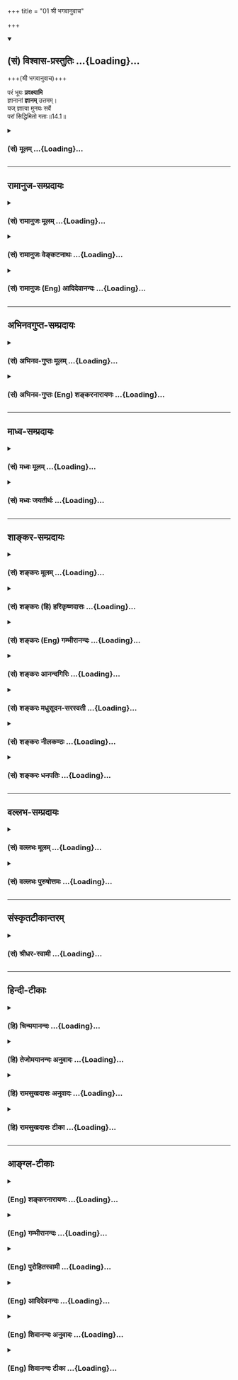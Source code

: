 +++
title = "01 श्री भगवानुवाच"

+++
<div class="js_include" newlevelforh1="2" title="(सं) विश्वास-प्रस्तुतिः" unfilled url="/purANam_vaiShNavam/mahAbhAratam/06-bhIShma-parva/03-bhagavad-gItA-parva/saMskRtam/vishvAsa-prastutiH/14_guNa-traya-vibhAga-y/01_shrI_bhagavAnuvAc.md">
<details open><summary><h2>(सं) विश्वास-प्रस्तुतिः ...{Loading}...</h2></summary>

+++(श्री भगवानुवाच)+++

परं भूयः **प्रवक्ष्यामि**  
ज्ञानानां **ज्ञानम्** उत्तमम्।  
यज् ज्ञात्वा मुनयः सर्वे  
परां सिद्धिमितो गताः॥14.1॥
</details>
</div>
<div class="js_include collapsed" newlevelforh1="3" title="(सं) मूलम्" unfilled url="/purANam_vaiShNavam/mahAbhAratam/06-bhIShma-parva/03-bhagavad-gItA-parva/saMskRtam/mUlam/14_guNa-traya-vibhAga-y/01_shrI_bhagavAnuvAc.md">
<details><summary><h3>(सं) मूलम् ...{Loading}...</h3></summary>

श्री भगवानुवाच  
परं भूयः प्रवक्ष्यामि ज्ञानानां ज्ञानमुत्तमम्।  
यज्ज्ञात्वा मुनयः सर्वे परां सिद्धिमितो गताः।।14.1।।
</details>
</div>


_________________
## रामानुज-सम्प्रदायः
<div class="js_include collapsed" newlevelforh1="3" title="(सं) रामानुजः मूलम्" unfilled url="/purANam_vaiShNavam/mahAbhAratam/06-bhIShma-parva/03-bhagavad-gItA-parva/saMskRtam/rAmAnujaH/mUlam/14_guNa-traya-vibhAga-y/01_shrI_bhagavAnuvAc.md">
<details><summary><h3>(सं) रामानुजः मूलम् ...{Loading}...</h3></summary>

त्रयोदशे प्रकृतिपुरुषयोर् अन्यान्यसंसृष्टयोः स्वरूपयाथात्मयं विज्ञाय अमानित्वादिभिः भगवद्भक्त्यनुगृहीतैर् बन्धान् मुच्यत इत्य् उक्तम् । तत्र बन्धहेतुः पूर्वपूर्वसत्त्वादिगुणमयसुखादिसङ्ग इति चाभिहितम्, "कारणं गुणसङ्गो ऽस्य सदसद्योनिजन्मसु" इति । अथेदानीं गुणानां बन्धहेतुताप्रकारः, गुणनिवर्तनप्रकारश् चोच्यते ।

।।14.1।। श्रीभगवानुवाच -- **परं** पूर्वोक्ताद् अन्यत्
प्रकृतिपुरुषान्तर्गतम् एव सत्त्वादिगुणविषयं ज्ञानं **भूयः प्रवक्ष्यामि**
तत् च **ज्ञानं** सर्वेषां प्रकृतिपुरुषविषय**ज्ञानानाम् उत्तमम् यद्**
ज्ञानं **ज्ञात्वा** **सर्वे मुनयः** तन्मननशीलाः **इतः** संसारमण्डलात्
**परां सिद्धिं गताः** परिशुद्धात्मस्वरूपप्राप्तिरूपां सिद्धिम्
अवाप्ताः। पुनः अपि तद् ज्ञानं फलेन विशिनष्टि --

</details>
</div>
<div class="js_include collapsed" newlevelforh1="3" title="(सं) रामानुजः वेङ्कटनाथः" unfilled url="/purANam_vaiShNavam/mahAbhAratam/06-bhIShma-parva/03-bhagavad-gItA-parva/saMskRtam/rAmAnujaH/venkaTanAthaH/14_guNa-traya-vibhAga-y/01_shrI_bhagavAnuvAc.md">
<details><summary><h3>(सं) रामानुजः वेङ्कटनाथः ...{Loading}...</h3></summary>

  
  
।।14.1।। पूर्वाध्यायप्रकृतविशोधनरूपतयाऽस्य तत्सङ्गतिं
प्रदर्शयन्गुणबन्धविधा तेषां कर्तृत्वं तन्निवर्तनम्। गतित्रयस्वमूलत्वं
चतुर्दश उदीर्यते \[गी.सं.18\] इति सङ्ग्रहश्लोकं व्याचष्टे -- त्रयोदश
इति। इदं शरीरं कौन्तेय क्षेत्रमित्यभिधीयते \[13।2\] इत्यारभ्यइति क्षेत्रं
तथा ज्ञानं ज्ञेयं चोक्तं समासतः। मद्भक्त एतद्विज्ञाय मद्भावायोपपद्यते
\[13।19\] इत्यन्तार्थमभिप्रेत्यप्रकृतिपुरुषयोरित्यादि बन्धान्मुच्यत
इत्युक्तमित्यन्तमभिहितम्। गुणानां बन्धहेतुताप्रकार इत्यनेनगुणबन्धविधा
इत्येतद्व्याख्यातम्। गुणनिवर्तनप्रकारश्चेत्यनेनतन्निवर्तनम्
इत्येतद्व्याख्यातम्।
सङ्ग्रहोक्तगुणकर्तृत्वगतित्रयस्वमूलत्वयोर्भाष्येऽनुक्तिरन्यार्थानुवादत्वप्रासङ्गिकत्वाभ्यामिति
द्रष्टव्यम्। परशब्दस्योत्कृष्टपरत्वे उत्तमशब्देन पौनरुक्त्यं
स्यादित्यन्यथा व्याचष्टेपूर्वोक्तादन्यदिति। एवं सत्युक्तस्यैव
पुनर्वचनपरंभूयः प्रवक्ष्यामि इत्येतद्विरुध्येतेत्याशङ्कावारणाय
तदभिप्रेतमाह -- प्रकृतिपुरुषान्तर्गतमेवेति। संग्रहेण पूर्वाध्यायोक्तं
गुणानां बन्धहेतुत्वमेव विस्तरेणात्र भूयः प्रवक्ष्यामीत्यर्थ इति न विरोध
इति भावः। ज्ञानानामुत्तमं ज्ञानं भूयः प्रवक्ष्यामि इत्यन्वयसम्भवेऽपि
तज्ज्ञानस्यावश्यज्ञातव्यत्वसिद्धये ज्ञानानामुत्तमत्वस्य वाक्यभेदेन
विधेयतयाऽन्वयमाह -- तच्च ज्ञानमिति। ज्ञानानाम् इति सामान्यनिर्देशेन
सर्वज्ञानापेक्षयोत्तमत्वलाभेऽपि
भगवद्विषयज्ञानापेक्षयोत्तमत्वासम्भवात्तद्व्यवच्छेदायसर्वेषां
प्रकृतिपुरुषविषयज्ञानानामित्युक्तम्। एतज्ज्ञानविषयज्ञानमात्रस्य
परसिद्धिहेतुत्वासम्भवात्तदभ्यासरूपानुष्ठानालाभाच्चसर्वे मुनयस्तन्मननशीला
इत्युक्तम्। इतः इत्यस्य प्रकृतज्ञानहेतुतापरत्वे; तदभावेऽपि
भूतभव्यसमुच्चारिन्यायेन
तद्धेतुतालाभाद्भगवद्भक्त्यैकलभ्यभगवत्प्राप्तिरूपसिद्धेरेतत्साध्यत्वासम्भवेन
परत्वप्रतिसम्बन्धिविशेषस्य अपेक्षितत्वाच्च तत्परत्वमाह -- इतः
संसारमण्डलात्परामिति। इयं परा सिद्धिः कीदृशी इत्यतः तत्स्वरूपमाह -- परां
परिशुद्धात्मस्वरूपप्राप्तिरूपामिति।  
  

</details>
</div>
<div class="js_include collapsed" newlevelforh1="3" title="(सं) रामानुजः (Eng) आदिदेवानन्दः" unfilled url="/purANam_vaiShNavam/mahAbhAratam/06-bhIShma-parva/03-bhagavad-gItA-parva/saMskRtam/rAmAnujaH/english/AdidevAnandaH/14_guNa-traya-vibhAga-y/01_shrI_bhagavAnuvAc.md">
<details><summary><h3>(सं) रामानुजः (Eng) आदिदेवानन्दः ...{Loading}...</h3></summary>

14.1 The Lord said I shall declare again another kind of knowledge which is distinct from what was taught earlier concerning Gunas such as Sattva, falling within the sphere of Prakrti and Purusa. This knowledge going to be revealed is the best of all forms of knowledge concerning the Prakrti and the self. Having gained this knowledge, all sages,
namely, those given to meditation, have attained perfection, beyond this world, the sphere of Samsara, having attained the essential and pure form of the self. He further extols this knowledge, distinguishing it by its fruits:

</details>
</div>


_________________
## अभिनवगुप्त-सम्प्रदायः
<div class="js_include collapsed" newlevelforh1="3" title="(सं) अभिनव-गुप्तः मूलम्" unfilled url="/purANam_vaiShNavam/mahAbhAratam/06-bhIShma-parva/03-bhagavad-gItA-parva/saMskRtam/abhinava-guptaH/mUlam/14_guNa-traya-vibhAga-y/01_shrI_bhagavAnuvAc.md">
<details><summary><h3>(सं) अभिनव-गुप्तः मूलम् ...{Loading}...</h3></summary>

।।14.1।। परमिति। यदेव पूर्वोक्तं ज्ञानं; तदेव पुनः प्रकर्षेण प्रत्येकं
गुणस्वरूपनिरूपणाय वैतत्येन +++(S अवैतत्येन)+++ वक्ष्यामि। यज्ज्ञात्वा इत्यनेन
अस्य ज्ञानस्य दृष्टप्रत्ययतां प्रसिद्धिं चाह।

</details>
</div>
<div class="js_include collapsed" newlevelforh1="3" title="(सं) अभिनव-गुप्तः (Eng) शङ्करनारायणः" unfilled url="/purANam_vaiShNavam/mahAbhAratam/06-bhIShma-parva/03-bhagavad-gItA-parva/saMskRtam/abhinava-guptaH/english/shankaranArAyaNaH/14_guNa-traya-vibhAga-y/01_shrI_bhagavAnuvAc.md">
<details><summary><h3>(सं) अभिनव-गुप्तः (Eng) शङ्करनारायणः ...{Loading}...</h3></summary>

14.1 Param etc. Knowledge has been described earlier; the same I shall
again explain thoroughly, i.e., in detail in order to examine
individually the nature of the Strands. By knowing which etc.: By this
\[the Bhagavat\] proclaims the tested trustworthiness and the popularity
of this knowledge.

</details>
</div>


_________________
## माध्व-सम्प्रदायः
<div class="js_include collapsed" newlevelforh1="3" title="(सं) मध्वः मूलम्" unfilled url="/purANam_vaiShNavam/mahAbhAratam/06-bhIShma-parva/03-bhagavad-gItA-parva/saMskRtam/madhvaH/mUlam/14_guNa-traya-vibhAga-y/01_shrI_bhagavAnuvAc.md">
<details><summary><h3>(सं) मध्वः मूलम् ...{Loading}...</h3></summary>

।।14.1।। साधनकृज्ज्ञानदात्रे नमः। साधनं प्राधान्येनोत्तरैरध्यायैर्वक्ति।

</details>
</div>
<div class="js_include collapsed" newlevelforh1="3" title="(सं) मध्वः जयतीर्थः" unfilled url="/purANam_vaiShNavam/mahAbhAratam/06-bhIShma-parva/03-bhagavad-gItA-parva/saMskRtam/madhvaH/jayatIrthaH/14_guNa-traya-vibhAga-y/01_shrI_bhagavAnuvAc.md">
<details><summary><h3>(सं) मध्वः जयतीर्थः ...{Loading}...</h3></summary>

।।14.1।। उत्तरेषां पञ्चानामध्यायानां प्रतिपाद्यमाह -- **साधनमि**ति। योगे
त्विमां शृणु \[2।39\] इति प्रतिज्ञायाषष्टपरिसमाप्तेः कामवर्जनादीति
कर्तव्यतासहितं कर्मध्यानलक्षणं ज्ञानसाधनमुक्तम्।
तत्रेतिकर्तव्यतांशमुत्तरैरध्यायैः प्रपञ्चयतीत्यर्थः। मम योनिर्महद्ब्रह्म
\[14।3\]न तद्भासयते सूर्यः \[15।6\] इत्यादिनेश्वरमाहात्म्यस्यापि
वचनात्कथमेतत् इत्यत उक्तम् -- **प्राधान्येने**ति। प्राचुर्यापेक्षया
संग्राहकमेतदित्यर्थः। अवान्तरप्रतिपाद्यभेदादध्यायभेदः। तत्रयावत्सञ्जायते
किञ्चित् \[13।27\] इत्युक्तविवरणपूर्वकंकारणं गुणसङ्गोऽस्य \[13।22\]
इत्युक्तं गुणसम्बन्धं प्रपञ्च्य तदत्ययसाधनमनेनाध्यायेनोच्यते।

</details>
</div>


_________________
## शाङ्कर-सम्प्रदायः
<div class="js_include collapsed" newlevelforh1="3" title="(सं) शङ्करः मूलम्" unfilled url="/purANam_vaiShNavam/mahAbhAratam/06-bhIShma-parva/03-bhagavad-gItA-parva/saMskRtam/shankaraH/mUlam/14_guNa-traya-vibhAga-y/01_shrI_bhagavAnuvAc.md">
<details><summary><h3>(सं) शङ्करः मूलम् ...{Loading}...</h3></summary>

सर्वम् उत्पद्यमानं क्षेत्रक्षेत्रज्ञसंयोगात् उत्पद्यते इति उक्तम् । तत् कथमिति, तत्प्रदर्शनार्थम् ‘परं भूयः’ इत्यादिः अध्यायः आरभ्यते । अथवा, ईश्वरपरतन्त्रयोः क्षेत्रक्षेत्रज्ञयोः जगत्कारणत्वं न तु साङ्ख्यानामिव स्वतन्त्रयोः इत्येवमर्थम् । प्रकृतिस्थत्वं गुणेषु च सङ्गः संसारकारणम् इति उक्तम् । कस्मिन् गुणे कथं सङ्गः ? के वा गुणाः ? कथं वा ते बध्नन्ति इति ? गुणेभ्यश्च मोक्षणं कथं स्यात् ? मुक्तस्य च लक्षणं वक्तव्यम् , इत्येवमर्थं च भगवान् उवाच —

।।14.1।। --,**परं** ज्ञानम् इति व्यवहितेन संबन्धः; **भूयः** पुनः
पूर्वेषु सर्वेष्वध्यायेषु असकृत् उक्तमपि **प्रवक्ष्यामि।** तच्च परं
परवस्तुविषयत्वात्। किं तत् **ज्ञानं** सर्वेषां **ज्ञानानाम् उत्तमम्;**
उत्तमफलत्वात्। ज्ञानानाम् इति न अमानित्वादीनाम् किं तर्हि
यज्ञादिज्ञेयवस्तुविषयाणाम् इति। तानि न मोक्षाय; इदं तु मोक्षाय इति
परोत्तमशब्दाभ्यां स्तौति श्रोतृबुद्धिरुच्युत्पादनार्थम्। **यत्**
**ज्ञात्वा** यत् ज्ञानं ज्ञात्वा प्राप्य **मुनयः** संन्यासिनः मननशीलाः
**सर्वे परां सिद्धिं** मोक्षाख्याम् **इतः** अस्मात् देहबन्धनात् ऊर्ध्वं
**गताः** प्राप्ताः।। अस्याश्च सिद्धेः ऐकान्तिकत्वं दर्शयति --,

</details>
</div>
<div class="js_include collapsed" newlevelforh1="3" title="(सं) शङ्करः (हि) हरिकृष्णदासः" unfilled url="/purANam_vaiShNavam/mahAbhAratam/06-bhIShma-parva/03-bhagavad-gItA-parva/saMskRtam/shankaraH/hindI/harikRShNadAsaH/14_guNa-traya-vibhAga-y/01_shrI_bhagavAnuvAc.md">
<details><summary><h3>(सं) शङ्करः (हि) हरिकृष्णदासः ...{Loading}...</h3></summary>

।।14.1।। तथा जो यह कहा कि प्रकृतिमें स्थित होना और गुणविषयक आसक्ति -- यही
संसारका कारण है; सो किस गुणमें किस प्रकारसे आसक्ति होती है गुण कौनसे हैं
वे कैसे बाँधते हैं गुणोंसे छुटकारा कैसे होता है तथा मुक्तका लक्षण क्या
है यह सब बातें बतलानेके लिये भी इस अध्यायका आरम्भ किया जाता है
--,श्रीभगवान् बोले -- परम् इस पदका दूरस्थ ज्ञानम् पदके साथ सम्बन्ध है।
समस्त ज्ञानोंमें उत्तम परम ज्ञानको अर्थात् जो पर वस्तुविषयक होनेसे परम
है और उत्तम फलयुक्त होनेके कारण समस्त ज्ञानोंमें उत्तम है; उस परम उत्तम
ज्ञानको; यद्यपि पहलेके सब अध्यायोंमें बारबार कह आया हूँ; तो भी फिर भली
प्रकार कहूँगा। यहाँ ज्ञानोंमेंसे इस शब्दसे अमानित्वादि ज्ञानसाधनोंका
ग्रहण नहीं है। किंतु यज्ञादि ज्ञेयवस्तुविषयक ज्ञानोंका ग्रहण है। वे
यज्ञादिविषयक ज्ञान मोक्षके लिये उपयुक्त नहीं हैं और यह ( जो इस अध्यायमें
बतलाया जाता है वह ) मोक्षके लिये उपयुक्त है; इसलिये परम और उत्तम इन
दोनों शब्दोंसे श्रोताकी बुद्धिमें रुचि उत्पन्न करनेके लिये इसकी स्तुति
करते हैं। जिस ज्ञानको जानकर -- पाकर सब मननशील संन्यासीजन इस देहबन्धनसे
मुक्त होनेके बाद मोक्षरूप परम सिद्धिको प्राप्त हुए हैं; ( ऐसा परम ज्ञान
कहूँगा )।

</details>
</div>
<div class="js_include collapsed" newlevelforh1="3" title="(सं) शङ्करः (Eng) गम्भीरानन्दः" unfilled url="/purANam_vaiShNavam/mahAbhAratam/06-bhIShma-parva/03-bhagavad-gItA-parva/saMskRtam/shankaraH/english/gambhIrAnandaH/14_guNa-traya-vibhAga-y/01_shrI_bhagavAnuvAc.md">
<details><summary><h3>(सं) शङ्करः (Eng) गम्भीरानन्दः ...{Loading}...</h3></summary>

14.1 The word param should be connected with the remote word jnanam.
Pravaksyami, I shall speak; bhuyah, again-even though spoken of more
than once in all the preceding chapters; of the param, supreme-it is
supreme because it is concerned with the supreme Reality;-which is
that;-jnanam, Knowledge; uttamam, the best-since it has the best result;
jnananam, of all knowledges-. 'Of all knowledges' does not mean 'of
humility' etc. (13.7-11). What then; It means 'among knowledges of all
knowable things like sacrifice etc.' They do not lead to Liberation, but
this (Knowledge) leads to Liberation. Hence the Lord praises it with the
words 'supreme' and 'best', so as to arouse interest in the intellect of
the listener. Yat jnatva, by realizing which, by attaining which
Knowledge; sarve, all; munayah, the contemplatives, the monks \[But not
those who espoused monasticsim as a formality in in the fourth stage of
life.\] gatah, reached, attained; itah, from here-when this bondage of
the body had ceased; param, the highest; siddhim, Perfection, called
Liberation. And the Lord shows the infallibility of this Perfection:

</details>
</div>
<div class="js_include collapsed" newlevelforh1="3" title="(सं) शङ्करः आनन्दगिरिः" unfilled url="/purANam_vaiShNavam/mahAbhAratam/06-bhIShma-parva/03-bhagavad-gItA-parva/saMskRtam/shankaraH/AnandagiriH/14_guNa-traya-vibhAga-y/01_shrI_bhagavAnuvAc.md">
<details><summary><h3>(सं) शङ्करः आनन्दगिरिः ...{Loading}...</h3></summary>

।।14.1।। क्षेत्रक्षेत्रज्ञसंयोगस्य सर्वोत्पत्तिनिमित्तत्वमज्ञातं
ज्ञापयितुमध्यायान्तरमवतारयन्नध्याययोरुत्थाप्योत्थापकत्वरूपां संगतिमाह --
**सर्वमिति।** विधान्तरेणाध्यायारम्भं सूचयति -- **अथवेति।** तदेव
वक्तुमुक्तमनुवदति -- **ईश्वरेति।** प्रकृतिस्थत्वं पुरुषस्य प्रकृत्या
सहैक्याध्यासस्तस्यैव गुणेषु शब्दादिविषयेषु सङ्गोऽभिनिवेशः।
षड्विधामाकाङ्क्षां निक्षिप्य तदुत्तरत्वेनाध्यायारम्भे पूर्ववदेव
पूर्वाध्यायसंबन्धसिद्धिरित्याह -- **कस्मिन्निति।**
पूर्वोक्तेनार्थेनास्याध्यायस्य समुच्चयार्थश्चकारः। परमित्यस्य
भाविकालार्थत्वं व्यावर्तयितुं सङ्गतिमाह -- **परमिति।**
भूयःशब्दस्याधिकार्थत्वमिह नास्तीत्याह -- **पुनरिति।** पुनःशब्दार्थमेव
विवृणोति -- **पूर्वेष्विति।** पुनरुक्तिस्तर्हीत्याशङ्क्य सूक्ष्मत्वेन
दुर्बोधत्वात्पुनर्वचनमर्थवदित्याह -- **तच्चेति।** विशेष्यं प्रश्नद्वारा
निर्दिशति -- **किं तदिति।** निर्धारणार्थां षष्ठीमादाय तस्य प्रकर्षं
दर्शयति -- **सर्वेषामिति।** परमुत्तममिति पुनरुक्तिमाशङ्क्य
विषयफलभेदान्मैवमित्याह -- **उत्तमेति।** ज्ञानं ज्ञेयमित्यादौ
ज्ञानशब्देनामानित्वादीनामुक्तत्वात्तन्मध्ये च ज्ञानस्य
साध्यत्वेनोत्तमत्वान्न तस्य वक्तव्यतेत्याशङ्क्याह -- **ज्ञानानामिति।**
नामानित्वादीनां ग्रहणमिति शेषः। इतिशब्दादूर्ध्वं पूर्ववदेव शेषो
द्रष्टव्यः। यथोक्तज्ञानापेक्षया कुतस्तज्ज्ञानस्य प्रकर्षस्तत्राह --
**तानीति।** स्तुतिफलमाह -- **श्रोतृबुद्धीति।** ज्ञानं ज्ञात्वा ज्ञानस्य
ज्ञेयत्वोपगमादनवस्थेत्याशङ्क्याह -- **प्राप्येति।** मुनिशब्दस्य
चतुर्थाश्रमविषयत्वे तन्मात्रादेव ज्ञानायोगात्कुतस्तेषां
मुक्तिरित्याशङ्क्याह -- **मननेति।** सिद्धेर्ज्ञानत्वं परामिति
विशेषणाद्व्यावर्त्य मुक्तित्वमाह -- **मोक्षाख्यामिति।** देहाख्यस्य
बन्धनस्याध्यक्षत्वमाह -- **अस्मादिति।**

</details>
</div>
<div class="js_include collapsed" newlevelforh1="3" title="(सं) शङ्करः मधुसूदन-सरस्वती" unfilled url="/purANam_vaiShNavam/mahAbhAratam/06-bhIShma-parva/03-bhagavad-gItA-parva/saMskRtam/shankaraH/madhusUdana-sarasvatI/14_guNa-traya-vibhAga-y/01_shrI_bhagavAnuvAc.md">
<details><summary><h3>(सं) शङ्करः मधुसूदन-सरस्वती ...{Loading}...</h3></summary>

।।14.1।। पूर्वाध्यायेयावत्संजायते किंचित्सत्त्वं स्थावरजङ्गमम्।
क्षेत्रक्षेत्रज्ञसंयोगात्तद्विद्धि इत्युक्तं; तत्र
निरीश्वरसाङ्ख्यनिराकरणेन क्षेत्रक्षेत्रज्ञसंयोगस्येश्वराधीनत्वं
वक्तव्यम्; एवंकारणं गुणसङ्गोऽस्य सदसद्योनिजन्मसु इत्युक्तं तत्र
कस्मिन्गुणे कथं सङ्गः के वा गुणाः कथं वा ते बध्नन्तीति वक्तव्यम्;
तथाभूतप्रकृतिमोक्षं च ये विदुर्यान्ति ते परम् इत्युक्तं तत्र
भूतप्रकृतिशब्दितेभ्यो गुणेभ्यः कथं मोक्षणं स्यान्मुक्तस्य च किं
लक्षणमिति वक्तव्यं; तदेतत्सर्वं विस्तरेण वक्तुं चतुर्दशोऽध्याय आरभ्यते।
तत्र वक्ष्यमाणमर्थं द्वाभ्यां स्तुवन् श्रोतॄणां रुच्युत्पत्तये
श्रीभगवानुवाच -- ज्ञायतेऽनेनेति ज्ञानं परमात्मज्ञानसाधनं परं श्रेष्ठं
परवस्तुविषयत्वात्। कीदृशं तत्। ज्ञानानां ज्ञानसाधनानां बहिरङ्गाणां
यज्ञादीनां मध्ये उत्तमं उत्तमफलत्वात्। नत्वमानित्वादीनाम्।
तेषामन्तरङ्गत्वेनोत्तमफलत्वात्। परमित्यनेनोत्कृष्टविषयत्वमुक्तं;
उत्तममित्यनेन तूत्कृष्टफलत्वमिति भेदः। ईदृशं ज्ञानमहं प्रवक्ष्यामि भूयः
पुनः। पूर्वेष्वध्यायेष्वसकृदुक्तमपि यज्ज्ञानं ज्ञात्वाऽनुष्ठाय मुनयो
मननशीलाः संन्यासिनः सर्वे परां सिद्धिं मोक्षाख्यां इतो देहबन्धनाद्गताः
प्राप्ताः।

</details>
</div>
<div class="js_include collapsed" newlevelforh1="3" title="(सं) शङ्करः नीलकण्ठः" unfilled url="/purANam_vaiShNavam/mahAbhAratam/06-bhIShma-parva/03-bhagavad-gItA-parva/saMskRtam/shankaraH/nIlakaNThaH/14_guNa-traya-vibhAga-y/01_shrI_bhagavAnuvAc.md">
<details><summary><h3>(सं) शङ्करः नीलकण्ठः ...{Loading}...</h3></summary>

।।14.1।। पूर्वाध्यायान्ते भूतप्रकृतिमोक्षं च ये विदुस्ते परं
यान्तीत्युक्तं तत्र का वा भूतप्रकृतिः किमाश्रयेण तस्या भूतजकत्वं कथं वा
बन्धकत्वं कथं च ततो मोक्षः किंच मुक्तानां लक्षणमित्येतदर्थजातं विवरीतुं
चतुर्दशोऽध्याय आरभ्यते। तत्र रुच्युत्पादनार्थं परं ज्ञानं स्तुवन्
श्रीभगवानुवाच -- **परमिति।** परं सर्वोत्कृष्टं ब्रह्मविषयत्वात् ज्ञानं
भूयः पुनः असकृदुक्तमपि प्रवक्ष्यामि। किं तत्स्वरूपं आह।
ज्ञानानाममानित्वादीनां यज्ञादीनां ज्ञानसाधनानां मध्ये यदुत्तमं
मोक्षफलत्वादन्तरङ्गं तदेव तत्। अहं घटं जानामीत्यत्राहमर्थस्य
घटाकारवृत्तेर्घटस्य च ज्ञानमस्तीति विषयभेदात् ज्ञानत्रयमस्ति।
तत्राद्यद्वयं नान्तरीयकं; यच्च उत्तमं चरमं घटप्रकाशफलरूपं ज्ञानं तदेव
परं ब्रह्मेत्यर्थः। यथोक्तं वार्तिककारैःपरागर्थप्रमेयेषु या फलत्वेन
संमता। संवित्सैवेह ज्ञेयोऽर्थो वेदान्तोक्तिप्रमाणतः इति। यत् ज्ञानं
ज्ञात्वा वेदान्तवाक्यजन्यया धीवृत्त्या अपरोक्षीकृत्य परां सिद्धिं
मोक्षमितः संसारात्संसारं विहाय गताः प्राप्ताः।

</details>
</div>
<div class="js_include collapsed" newlevelforh1="3" title="(सं) शङ्करः धनपतिः" unfilled url="/purANam_vaiShNavam/mahAbhAratam/06-bhIShma-parva/03-bhagavad-gItA-parva/saMskRtam/shankaraH/dhanapatiH/14_guNa-traya-vibhAga-y/01_shrI_bhagavAnuvAc.md">
<details><summary><h3>(सं) शङ्करः धनपतिः ...{Loading}...</h3></summary>

  
  
।।14.1।। यावत्संजायते किंचित्सत्त्वं स्तावरजंगमम्।
क्षेत्रक्षेत्रज्ञसंयोगात्तद्विद्धि भरतर्षभ इत्युक्तं तत्कथमिति
प्रकाशनार्थं ईश्वरतन्त्रयोः क्षेत्रक्षेत्रज्ञयोः जगत्कारणत्वं नतु
साङ्ख्यानामिव स्वतन्त्रयोरित्येवमर्थं च। तथाकारणं गुणसङ्गेऽस्य
सदसद्योनिजन्मसु इत्युक्तं। कस्मिन् गुणे कथं रागः के वा गुणाः कथं ते
बध्नान्ति गुणेभ्यश्च मोक्षणं कथं स्यात् मुक्तस्य च लक्षणं वक्त्वयं
इत्येवमर्थं चाध्यायमारभमाण आदौ श्रोतृरुच्युत्पत्तये श्रीभगवानुवाच --
परमिति। ज्ञानानां यज्ञादिज्ञेयवस्तुविषयाणां सर्वेषामुत्तमफलत्वादुत्तमं
नत्वमानित्वादीनां तत्त्वज्ञानान्तरङ्गसाधनानां एतादृशं
परमात्मसाक्षात्कारसाधनं ज्ञानं पूर्वेष्वध्यायेष्वसकृदुक्तमपि ब्रह्मणः
सूक्ष्मत्वेन दुर्बोधत्वात् भूयः पुनरहं प्रकर्षेण वक्ष्यामि। यज्ज्ञानं
ज्ञात्वा सर्वे मुनयो मननशीलाः परां सिद्धिं मोक्षाख्यां
इतोऽस्माद्देहबन्धनादूर्ध्वं गताः प्राप्ताः।

</details>
</div>


_________________
## वल्लभ-सम्प्रदायः
<div class="js_include collapsed" newlevelforh1="3" title="(सं) वल्लभः मूलम्" unfilled url="/purANam_vaiShNavam/mahAbhAratam/06-bhIShma-parva/03-bhagavad-gItA-parva/saMskRtam/vallabhaH/mUlam/14_guNa-traya-vibhAga-y/01_shrI_bhagavAnuvAc.md">
<details><summary><h3>(सं) वल्लभः मूलम् ...{Loading}...</h3></summary>

।।14.1।। अनादित्वान्निर्गुणत्वात्पुरुषो विमलः स्वतः। अनादित्वेऽपि मलिना
प्रकृतिस्त्रिगुणा यतः।।1।।  
  
तत्सम्बद्धप्रपञ्चेऽस्मिन् गुणातीतस्तु कश्चन। इत्युच्यतेऽस्मिन्नध्याये
गुणत्रयविभागशः।।2।। तत्र पूर्वंयावत्सञ्जायते किञ्चित् \[13।27\] इत्युक्तं
स च क्षेत्रात्मनोः संयोगो निरीश्वरसाङ्ख्यानामिव; न स्वातन्त्र्येण किन्तु
भगवदिच्छयेति कथनपूर्वकंकारणंक गुणसङ्गोऽस्य \[13।22\] इत्यनेनोक्तं
सत्त्वादिगुणकृतं जगद्वैचित्र्यं
प्रपञ्चयिष्यन्क्षेत्रक्षेत्रज्ञयोरेवमन्तरं ज्ञानचक्षुषा।
भूतप्रकृतिमोक्षं च ये विदुर्यान्ति ते परम् \[13।35\] इति परशब्दं च
विवृण्वन् श्रीभगवानुवाच -- परं भूय इति द्वाभ्याम्। पूर्वश्लोकोक्तं
यत्परं तद्भूयः प्रवक्ष्यामि विवृण्वन्वक्ष्यामीति प्रशब्दार्थः। किं
तत्परं ज्ञानानामुत्तमं ज्ञानमिति ज्ञायते इति ज्ञानं
अचिन्त्यशक्तिमहिमपुरुषोत्तमविषयकं तत्त्वज्ञानं यदधिगम्य मुनयः परां
गुणातीतां मुक्तिं गताः; इतस्त्रैगुण्यात्।

</details>
</div>
<div class="js_include collapsed" newlevelforh1="3" title="(सं) वल्लभः पुरुषोत्तमः" unfilled url="/purANam_vaiShNavam/mahAbhAratam/06-bhIShma-parva/03-bhagavad-gItA-parva/saMskRtam/vallabhaH/puruShottamaH/14_guNa-traya-vibhAga-y/01_shrI_bhagavAnuvAc.md">
<details><summary><h3>(सं) वल्लभः पुरुषोत्तमः ...{Loading}...</h3></summary>

  
  
।।14.1।। कृष्णः स्वगुणसम्बन्धात्प्रपञ्चस्य विचित्रताम्। बोधनार्थं
पाण्डवाय वर्णयामास विस्तरात्।।1।। अथ स्वक्रीडार्थं
विरचितसत्त्वादिगुणसङ्गजप्रपञ्चवैचित्र्यस्वरूपेण फलात्मकं निरूप्य
वर्णयति; तत्र श्लोकद्वयेन फलरूपस्वरूपमाह -- परमिति। परं
भगवत्सम्बन्धिफलात्मकं ज्ञानं ज्ञेयसाधनं तेन भूयः पूर्वमुक्तं साधारण्येन;
पुनः प्रकर्षेण ससाधनं वक्ष्यामि कथयामीत्यर्थः। भूयः प्रकर्षकथने विशेषणेन
विशेषयति। कीदृशं तत् ज्ञानानां पूर्वोक्तज्ञेयसाधनानां मध्ये उत्तमं
मुख्यमित्यर्थः। एवं कथनं प्रतिज्ञाय फलरूपत्वमाह -- यदिति। यत् ज्ञानं
ज्ञात्वा मुनयो मननशीलास्तदभ्यसनपराः सर्वे परां सिद्धिमनुभवात्मिकां इतः
लौकिकदेहात् गताः प्राप्ताः। सर्वे इतिपदेन येषां सिद्धिर्जाता
तेषामनेनैवेति ज्ञापितम्। ज्ञानानामुत्तममनेन विशेषणेन
ज्ञानेष्वेवोत्तमत्वं; न तु भक्तित इति व्यञ्जितम्।  
  

</details>
</div>


_________________
## संस्कृतटीकान्तरम्
<div class="js_include collapsed" newlevelforh1="3" title="(सं) श्रीधर-स्वामी" unfilled url="/purANam_vaiShNavam/mahAbhAratam/06-bhIShma-parva/03-bhagavad-gItA-parva/saMskRtam/shrIdhara-svAmI/14_guNa-traya-vibhAga-y/01_shrI_bhagavAnuvAc.md">
<details><summary><h3>(सं) श्रीधर-स्वामी ...{Loading}...</h3></summary>

।।14.1।। पुंप्रकृत्योः स्वतन्त्रत्वं वारयन्गुणसङ्गतः। प्राह
संसारवैचित्र्यं विस्तरेण चतुर्दशे।।1।।  
  
यावत्संजायते किंचित्सत्त्वं स्थावरजङ्गमम्।
क्षेत्रक्षेत्रज्ञसंयोगात्तद्विद्धि भरतर्षभ इत्युक्तम्। स च
क्षेत्रक्षेत्रज्ञयोः संयोगो निरीश्वरसाङ्ख्यानामिव न स्वातन्त्र्येण किं
त्वीश्वरेच्छयैवेति कथनपूर्वकंकारणं गुणसङ्गोऽस्य सदसद्योनिजन्मसु
इत्यनेनोक्तं सत्त्वादिगुणकृतं संसारवैचित्र्यं प्रपञ्चयिष्यन्नेवंभूतं
वक्ष्यमाणमर्थं स्तौति। श्रीभगवानुवाच **-- परं भूय इति द्वाभ्याम्**। परं
परमार्थनिष्ठं; ज्ञायतेऽनेनेति ज्ञानमुपदेशं भूयोऽपि तुभ्यं प्रकर्षेण
वक्ष्यामि। कथंभूतम्। ज्ञानानां तपःकर्मादिविषयाणां मध्ये उत्तमम्;
मोक्षहेतुत्वात्। तदेवाह। यज्ज्ञात्वा प्राप्य मुनयो मननशीलाः सर्वे इतो
देहबन्धनात्परां सिद्धिं गताः प्राप्ताः।

</details>
</div>


_________________
## हिन्दी-टीकाः
<div class="js_include collapsed" newlevelforh1="3" title="(हि) चिन्मयानन्दः" unfilled url="/purANam_vaiShNavam/mahAbhAratam/06-bhIShma-parva/03-bhagavad-gItA-parva/hindI/chinmayAnandaH/14_guNa-traya-vibhAga-y/01_shrI_bhagavAnuvAc.md">
<details><summary><h3>(हि) चिन्मयानन्दः ...{Loading}...</h3></summary>

।।14.1।। किसी भयंकर मनोवेग से विक्षुब्ध होने पर एक अत्यन्त बुद्धिमान
पुरुष को भी बारम्बार सांत्वना की आवश्यकता होती है। जीवभाव को प्राप्त
पुरुष अपने जीवन के दुखों के कारण उपदेश के पश्चात भी अपने सच्चिदानन्द
स्वरूप को सरलता से नहीं ग्रहण कर पाता। इसलिए; जब तक शिष्यों की विद्रोही
बुद्धि इस तत्त्व को समझ नहीं लेती; तब तक आचार्यों को इन आध्यात्मिक
सत्यों का बारंबार पुनरावृत्ति करना आवश्यक हो जाता है। अपने छोटेसे शिशु
को भोजन करा रही माता इसका आदर्श उदाहरण है। जब तक वह शिशु पर्याप्त मात्रा
में भोजन नहीं कर लेता; तब तक उसकी माँ उसे बहलाती फुसलाती रहती है। इसी
प्रकार; शिष्य को निश्चयात्मक ज्ञान हो जाने तक आचार्य को इस ज्ञान को
बारंबार दोहराना पड़ता है। इसलिए; इस अध्याय का प्रारम्भ भगवान् के इस कथन
से होता है; मैं तुम्हें पुन परम ज्ञान कहूंगा। ऐसा नहीं है कि पहले परम
ज्ञान नहीं बताया गया था; किन्तु उसके और अधिक स्पष्टीकरण तथा यथार्थ ग्रहण
के लिए उसकी पुनरावृत्ति अपरिहार्य है। इस अध्याय की विषय वस्तु को भगवान्
परम उत्तम ज्ञान कहते हैं; जिसका शब्दश अर्थ नहीं लेना चाहिए। इस अध्याय का
विषय प्रकृति के गुणों का मनुष्य के अन्तकरण पर पड़ने वाले प्रभाव का तथा
उसके व्यवहार का अध्ययन है। इसे दर्शनशास्त्र की सर्वोच्च विषयवस्तु की
संज्ञा नहीं दी जा सकती। तथापि इसके सम्यक् ज्ञान के बिना साधक अपने
आन्तरिक दोषों को समझ कर उन्हें सुधार नहीं सकता और ऐसी स्थिति में वह परम
पुरुषार्थ को भी प्राप्त नहीं कर सकता। इसलिए इन त्रिगुणों के ज्ञान को ही
यहाँ परम ज्ञान कहा गया है। जिसको जानकर मुनिजन परम सिद्धि को प्राप्त हुए
यहाँ वचन दिया गया है कि त्रिगुणों के यथार्थ ज्ञान से साधक की तीर्थयात्रा
सरल हो जायेगी। लक्ष्य के मार्ग का तथा सभी संभाव्य संकटों और कठिनाइयों का
सम्पूर्ण ज्ञान पहले से ही प्राप्त होने पर उन संकटों के निवारण की तैयारी
करने में यात्री को सहायता मिलती है। इस प्रकार अध्यात्म मार्ग में भी अपने
मन की दुष्टप्रवृत्तियों का पूर्ण और पूर्व ज्ञान होने पर एक परिश्रमी साधक
आन्तरिक समस्या के उत्पन्न होने पर उसका हल स्वयं ही कुशलतापूर्वक खोजने
में समर्थ हो जाता है। मुनि शब्द से हमें किसी जटाजूटधारी वृद्ध पुरुष की
कल्पना नहीं करनी चाहिए; जो अरण्यवास करते हुए कन्दमूलों के आहार पर अपना
जीवनयापन करता हो। मननशील पुरुष को मुनि कहते हैं। संक्षेप में समस्त
मननशील साधकों को इस अध्याय के विषय का ज्ञान अपनी आध्यात्मिक साधना के
साध्य को सम्पादित करने में सहायक होगा। अनेक उपनिषदों के अनुसार यहाँ भी
परम सिद्धि की प्राप्ति मरणोपरान्त कही गयी है। कुछ तत्त्वचिन्तक पुरुष
इसका वाच्यार्थ ही स्वीकार करके यह मत प्रतिपादित करते हैं कि इसी जीवन में
रहते हुए मोक्षसिद्धि नहीं हो सकती। देह त्याग के बाद ही मुक्ति संभव है।
शास्त्रीय भाषा में इसे विदेहमुक्ति कहते हैं। परन्तु; श्री शंकराचार्य
अत्यन्त प्रभावशाली ढंग से प्रामाणिक तर्कों के द्वारा इस मत का खण्डन करके
जीवन्मुक्ति के सिद्धांत का मण्डन करते हैं। उनका मत है कि साधन सम्पन्न
जिज्ञासु साधक को यहाँ और अभी इसी जीवन में मोक्ष प्राप्त हो सकता है। इस
जीवन के पश्चात् का अर्थ देह के मरण से नहीं; वरन् अविद्याजनित अहंकार
केन्द्रित जीवन के नाश से है। अर्थात् यहाँ अहंकार का नाश अभिप्रेत है; देह
का नहीं। लौकिक जीवन में भी हम देखते हैं कि गृहस्थ बनने के लिए अविवाहित
पुरुष का मरण आवश्यक है और माँ बनने के लिए कुमारी का। इन उदाहरणों में;
व्यक्ति का मरण नहीं होता; किन्तु ब्रह्मचर्य और कौमार्य का ही अन्त होता
है; जिससे कि उन्हें पतित्व और मातृत्व प्राप्त हो सके। इस प्रकार; व्यक्ति
तो वही रहता है परन्तु उसकी सामाजिक स्थिति में परिवर्तन आ जाता है।
युक्तियुक्त मनन और यथार्थ ज्ञान के द्वारा हमारे असत् जीवन मूल्यों का
अन्त हो जाता है और इस प्रकार नवार्जित ज्ञान के प्रकाश में हम श्रेष्ठतर;
आनन्दमय जीवन जी सकते हैं। इस नवजीवन का साधन है; स्वस्वरूप का निदिध्यासन।
साधनाकाल में; संभव है कि इन त्रिगुणों के विनाशकारी प्रभाववश बुद्धिमान और
परिश्रमी साधक का भी मन विचलित होकर ध्यान की शान्ति खो दे। इसलिए; इन्हें
भलीभाँति जानकर इनके कुप्रभावों को दूर रखने पर शतप्रतिशत सफलता निश्चित हो
जाती है। अब; भगवान् इस ज्ञान के निश्चित फल को बताते हैं

</details>
</div>
<div class="js_include collapsed" newlevelforh1="3" title="(हि) तेजोमयानन्दः अनुवादः" unfilled url="/purANam_vaiShNavam/mahAbhAratam/06-bhIShma-parva/03-bhagavad-gItA-parva/hindI/tejomayAnandaH/anuvAdaH/14_guNa-traya-vibhAga-y/01_shrI_bhagavAnuvAc.md">
<details><summary><h3>(हि) तेजोमयानन्दः अनुवादः ...{Loading}...</h3></summary>

।।14.1।। श्री भगवान् ने कहा -- समस्त ज्ञानों में उत्तम परम ज्ञान को मैं
पुन: कहूंगा, जिसको जानकर सभी मुनिजन इस (लोक) से जाकर (इस जीवनोपरान्त)
परम सिद्धि को प्राप्त हुए हैं।।

</details>
</div>
<div class="js_include collapsed" newlevelforh1="3" title="(हि) रामसुखदासः अनुवादः" unfilled url="/purANam_vaiShNavam/mahAbhAratam/06-bhIShma-parva/03-bhagavad-gItA-parva/hindI/rAmasukhadAsaH/anuvAdaH/14_guNa-traya-vibhAga-y/01_shrI_bhagavAnuvAc.md">
<details><summary><h3>(हि) रामसुखदासः अनुवादः ...{Loading}...</h3></summary>

।।14.1।। श्रीभगवान् बोले -- सम्पूर्ण ज्ञानोंमें उत्तम और पर ज्ञानको मैं
फिर कहूँगा, जिसको जानकर सब-के-सब मुनिलोग इस संसारसे मुक्त होकर
परमसिद्धिको प्राप्त हो गये हैं।

</details>
</div>
<div class="js_include collapsed" newlevelforh1="3" title="(हि) रामसुखदासः टीका" unfilled url="/purANam_vaiShNavam/mahAbhAratam/06-bhIShma-parva/03-bhagavad-gItA-parva/hindI/rAmasukhadAsaH/TIkA/14_guNa-traya-vibhAga-y/01_shrI_bhagavAnuvAc.md">
<details><summary><h3>(हि) रामसुखदासः टीका ...{Loading}...</h3></summary>

।।14.1।।***व्याख्या--*'परं भूयः प्रवक्ष्यामि ज्ञानानां
ज्ञानमुत्तमम्'--**तेरहवें अध्यायके अठारहवें, तेईसवें और चौंतीसवें
श्लोकमें भगवान्ने क्षेत्र-क्षेत्रज्ञका, प्रकृतिपुरुषका जो ज्ञान (विवेक)
बताया था, उसी ज्ञानको फिर बतानेके लिये भगवान् **'भूयः प्रवक्ष्यामि'**
पदोंसे प्रतिज्ञा करते हैं।  
  
लौकिक और पारलौकिक जितने भी ज्ञान हैं अर्थात् जितनी भी विद्याओं, कलाओँ,
भाषाओं, लिपियों आदिका ज्ञान है, उन सबसे प्रकृति-पुरुषका भेद बतानेवाला,
प्रकृतिसे अतीत करनेवाला, परमात्माकी प्राप्ति करानेवाला यह ज्ञान श्रेष्ठ
है, सर्वोत्कृष्ट है। इसके समान दूसरा कोई ज्ञान है ही नहीं, हो सकता ही
नहीं और होना सम्भव भी नहीं। कारण कि दूसरे सभी ज्ञान संसारमें फँसानेवाले
हैं, बन्धनमें डालनेवाले हैं।  
  
यद्यपि 'उत्तम' और 'पर'-- इन दोनों शब्दोंका एक ही अर्थ होता है, तथापि
जहाँ एक अर्थके दो शब्द एक साथ आ जाते हैं, वहाँ उनके दो अर्थ होते हैं।
अतः यहाँ 'उत्तम' शब्दका अर्थ है कि यह ज्ञान प्रकृति और उसके कार्य
संसार-शरीरसे सम्बन्ध-विच्छेद करानेवाला होनेसे श्रेष्ठ है; और 'पर' शब्दका
अर्थ है कि यह ज्ञान परमात्माकी प्राप्ति करानेवाला होनेसे सर्वोत्कृष्ट
है।  
  
**'यज्ज्ञात्वा मुनयः सर्वे परां सिद्धिमितो गताः'--** जिस ज्ञानको जानकर
अर्थात् जिसका अनुभव करके बड़े-बड़े मुनिलोग इस संसारसे मुक्त होकर
परमात्माको प्राप्त हो गये हैं, उसको मैं कहूँगा। उस ज्ञानको प्राप्त
करनेपर कोई मुक्त हो और कोई मुक्त न हो -- ऐसा होता ही नहीं, प्रत्युत इस
ज्ञानको प्राप्त करनेवाले सब-के-सब मुनिलोग मुक्त हो जाते हैं, संसारके
बन्धनसे, संसारकी परवशतासे छूट जाते हैं और परमात्माको प्राप्त हो जाते
हैं।  
  
तत्त्वका मनन करनेवाले जिस मनुष्यका शरीरके साथ अपनापन नहीं रहा, वह 'मुनि'
कहलाता है।  
  
**'परां सिद्धिम्'** कहनेका तात्पर्य है कि सांसारिक कार्योंकी जितनी
सिद्धियाँ हैं अथवा योगसाधनसे होनेवाली अणिमा, महिमा, गरिमा आदि जितनी
सिद्धियाँ हैं, वे सभी वास्तवमें असिद्धियाँ ही हैं। कारण कि वे सभी
जन्म-मरण देनेवाली, बन्धनमें डालनेवाली, परमात्मप्राप्तिमें बाधा डालनेवाली
हैं। परन्तु परमात्मप्राप्तिरूप जो सिद्धि है, वह सर्वोत्कृष्ट है क्योंकि
उसको प्राप्त होनेपर मनुष्य जन्ममरणसे छूट जाता है।

</details>
</div>


_________________
## आङ्ग्ल-टीकाः
<div class="js_include collapsed" newlevelforh1="3" title="(Eng) शङ्करनारायणः" unfilled url="/purANam_vaiShNavam/mahAbhAratam/06-bhIShma-parva/03-bhagavad-gItA-parva/english/shankaranArAyaNaH/14_guNa-traya-vibhAga-y/01_shrI_bhagavAnuvAc.md">
<details><summary><h3>(Eng) शङ्करनारायणः ...{Loading}...</h3></summary>

14.1. The Bhagavat said Further, once again I shall explain the supreme knowledge, the best among the knowledges, by knowing which all the seers have gone from here to the Supreme Success.

</details>
</div>
<div class="js_include collapsed" newlevelforh1="3" title="(Eng) गम्भीरानन्दः" unfilled url="/purANam_vaiShNavam/mahAbhAratam/06-bhIShma-parva/03-bhagavad-gItA-parva/english/gambhIrAnandaH/14_guNa-traya-vibhAga-y/01_shrI_bhagavAnuvAc.md">
<details><summary><h3>(Eng) गम्भीरानन्दः ...{Loading}...</h3></summary>

14.1 The Blessed Lord said I shall speak again of the supreme Knowledge,
the best of all knowledges, by realizing which all the contemplatives reached the highest Perfection from here.

</details>
</div>
<div class="js_include collapsed" newlevelforh1="3" title="(Eng) पुरोहितस्वामी" unfilled url="/purANam_vaiShNavam/mahAbhAratam/06-bhIShma-parva/03-bhagavad-gItA-parva/english/purohitasvAmI/14_guNa-traya-vibhAga-y/01_shrI_bhagavAnuvAc.md">
<details><summary><h3>(Eng) पुरोहितस्वामी ...{Loading}...</h3></summary>

14.1 "Lord Shri Krishna continued: Now I will reveal unto the Wisdom which is beyond knowledge, by attaining which the sages have reached Perfection.

</details>
</div>
<div class="js_include collapsed" newlevelforh1="3" title="(Eng) आदिदेवनन्दः" unfilled url="/purANam_vaiShNavam/mahAbhAratam/06-bhIShma-parva/03-bhagavad-gItA-parva/english/AdidevanandaH/14_guNa-traya-vibhAga-y/01_shrI_bhagavAnuvAc.md">
<details><summary><h3>(Eng) आदिदेवनन्दः ...{Loading}...</h3></summary>

14.1 The Lord said I shall declare again another kind of knowledge: It is the best of all forms of knowledge, by knowing which all the sages have attained the state of perfection beyond this world.

</details>
</div>
<div class="js_include collapsed" newlevelforh1="3" title="(Eng) शिवानन्दः अनुवादः" unfilled url="/purANam_vaiShNavam/mahAbhAratam/06-bhIShma-parva/03-bhagavad-gItA-parva/english/shivAnandaH/anuvAdaH/14_guNa-traya-vibhAga-y/01_shrI_bhagavAnuvAc.md">
<details><summary><h3>(Eng) शिवानन्दः अनुवादः ...{Loading}...</h3></summary>

14.1 The Blessed Lord said I will again declare (to thee) that supreme knowledge, the best of all knowledge, having known which all the sages have gone to the supreme perfection after this life.

</details>
</div>
<div class="js_include collapsed" newlevelforh1="3" title="(Eng) शिवानन्दः टीका" unfilled url="/purANam_vaiShNavam/mahAbhAratam/06-bhIShma-parva/03-bhagavad-gItA-parva/english/shivAnandaH/TIkA/14_guNa-traya-vibhAga-y/01_shrI_bhagavAnuvAc.md">
<details><summary><h3>(Eng) शिवानन्दः टीका ...{Loading}...</h3></summary>

  
  
14.1 परम् supreme; भूयः again; प्रवक्ष्यामि (I) will declare; ज्ञानानाम्
of all knowledge; ज्ञानम् knowledge; उत्तमम् the best; यत् which;
ज्ञात्वा having known; मुनयः the sages; सर्वे all; पराम् supreme;
सिद्धिम् to perfection; इतः after this life; गताः gone.Commentary Further analysis of the field is made in this chapter.In chapter XIII;
verse 21; it has been stated that attachment to the alities is the cause of Samsara or births in good and evil wombs. In this chapter the Lord gives answers to the estions What are the alities of Nature (Gunas) How do they bind a man What are the characteristics of these alities How do they operate How can one obtain freedom from them What are the characteristics of a liberated soulAll knowledge has no reference to the knowledge described in chapter XIII; verse 7 to 10; but it refers to that kind of knowledge which concerns sacrifices. That kind of knowledge which relates to sacrifices cannot give liberation. But the knowledge which is going to be imparted in this discourse will certainly lead to emancipation. The Lord eulogises this knowledge by the epithets supreme and the best in order to create great interest in Arjuna and other spiritual aspirants.Having learnt this supreme knowledge; all the sages who practised Manana or reflection (Munis) have attained perfection after being freed from bondage to the body.Itah After this life after being freed from this bondage to the body.

</details>
</div>
